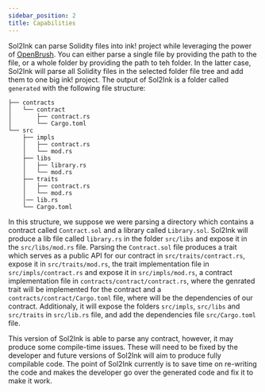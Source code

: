 ```yaml
---
sidebar_position: 2
title: Capabilities
---
```


Sol2Ink can parse Solidity files into ink! project while leveraging the power of [OpenBrush](https://github.com/Brushfam/openbrush-contracts). You can either parse a single file by providing the path to the file, or a whole folder by providing the path to teh folder. In the latter case, Sol2Ink will parse all Solidity files in the selected folder file tree and add them to one big ink! project. The output of Sol2Ink is a folder called `generated` with the following file structure:

```shell
├── contracts
│   └── contract
│       ├── contract.rs
│       └── Cargo.toml
└── src
    ├── impls
    │   ├── contract.rs
    │   └── mod.rs
    ├── libs
    │   ├── library.rs
    │   └── mod.rs
    ├── traits
    │   ├── contract.rs
    │   └── mod.rs
    │── lib.rs
    └── Cargo.toml
```

In this structure, we suppose we were parsing a directory which contains a contract called `Contract.sol` and a library called `Library.sol`. Sol2Ink will produce a lib file called `library.rs` in the folder `src/libs` and expose it in the `src/libs/mod.rs` file. Parsing the `Contract.sol` file produces a trait which serves as a public API for our contract in `src/traits/contract.rs`, expose it in `src/traits/mod.rs`, the trait implementation file in `src/impls/contract.rs` and expose it in `src/impls/mod.rs`, a contract implementation file in `contracts/contract/contract.rs`, where the genrated trait will be implemented for the contract and a `contracts/contract/Cargo.toml` file, where will be the dependencies of our contract. Additionaly, it will expose the folders `src/impls`, `src/libs` and `src/traits` in `src/lib.rs` file, and add the dependencies file `src/Cargo.toml` file.

This version of Sol2Ink is able to parse any contract, however, it may produce some compile-time issues. These will need to be fixed by the developer and future versions of Sol2Ink will aim to produce fully compilable code. The point of Sol2Ink currently is to save time on re-writing the code and makes the developer go over the generated code and fix it to make it work.